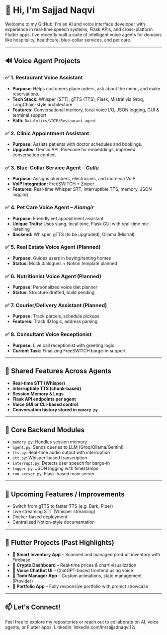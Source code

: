 # 👋 Hi, I'm Sajjad Naqvi

Welcome to my GitHub! I'm an AI and voice interface developer with experience in real-time speech systems, Flask APIs, and cross-platform Flutter apps. I’ve recently built a suite of intelligent voice agents for domains like hospitality, healthcare, blue-collar services, and pet care.

---

## 🔊 Voice Agent Projects

### ✅ 1. Restaurant Voice Assistant
- **Purpose:** Helps customers place orders, ask about the menu, and make reservations.
- **Tech Stack:** Whisper (STT), gTTS (TTS), Flask, Mistral via Groq, LangChain-style architecture
- **Features:** Conversational memory, local voice I/O, JSON logging, GUI & terminal support
- **Path:** `Datalytics/VOIP/Restaurant-agent`

### ✅ 2. Clinic Appointment Assistant
- **Purpose:** Assists patients with doctor schedules and bookings.
- **Upgrades:** Gemini API, Pinecone for embeddings, improved conversation context

### ✅ 3. Blue-Collar Service Agent – *Gullu*
- **Purpose:** Assigns plumbers, electricians, and more via VoIP.
- **VoIP Integration:** FreeSWITCH + Zoiper
- **Features:** Real-time Whisper STT, interruptible TTS, memory, JSON logging

### ✅ 4. Pet Care Voice Agent – *Alamgir*
- **Purpose:** Friendly vet appointment assistant
- **Unique Traits:** Uses slang, local tone, Flask GUI with real-time mic listening
- **Backend:** Whisper, gTTS (to be upgraded), Ollama (Mistral)

### ✅ 5. Real Estate Voice Agent (Planned)
- **Purpose:** Guides users in buying/renting homes
- **Status:** Mock dialogues + Notion template planned

### ✅ 6. Nutritionist Voice Agent (Planned)
- **Purpose:** Personalized voice diet planner
- **Status:** Structure drafted, build pending

### ✅ 7. Courier/Delivery Assistant (Planned)
- **Purpose:** Track parcels, schedule pickups
- **Features:** Track ID logic, address parsing

### ✅ 8. Consultant Voice Receptionist
- **Purpose:** Live call receptionist with greeting logic
- **Current Task:** Finalizing FreeSWITCH barge-in support

---

## 🧠 Shared Features Across Agents
- **Real-time STT (Whisper)**
- **Interruptible TTS (chunk-based)**
- **Session Memory & Logs**
- **Flask API endpoints per agent**
- **Voice GUI or CLI-based control**
- **Conversation history stored in `memory.py`**

---

## 🔧 Core Backend Modules
- `memory.py`: Handles session memory
- `agent.py`: Sends queries to LLM (Groq/Ollama/Gemini)
- `tts.py`: Real-time audio output with interruption
- `stt.py`: Whisper-based transcription
- `interrupt.py`: Detects user speech for barge-in
- `logger.py`: JSON logging with timestamps
- `run_server.py`: Flask-based main server

---

## 🚧 Upcoming Features / Improvements
- Switch from gTTS to faster TTS (e.g. Bark, Piper)
- Live streaming STT (Whisper streaming)
- Docker-based deployment
- Centralized Notion-style documentation

---

## 📱 Flutter Projects (Past Highlights)
- 🔹 **Smart Inventory App** – Scanned and managed product inventory with Firebase
- 🔹 **Crypto Dashboard** – Real-time prices & chart visualization
- 🔹 **Voice ChatBot UI** – ChatGPT-based frontend using voice
- 🔹 **Todo Manager App** – Custom animations, state management (Provider)
- 🔹 **Portfolio App** – Fully responsive portfolio with project showcase

---

## 📫 Let's Connect!
Feel free to explore my repositories or reach out to collaborate on AI, voice agents, or Flutter apps.
Linkedin: linkedin.com/in/sajjadnaqvi12/

